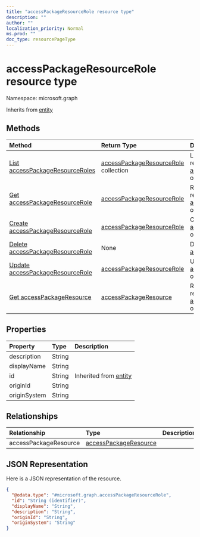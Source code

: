 ```yaml
---
title: "accessPackageResourceRole resource type"
description: ""
author: ""
localization_priority: Normal
ms.prod: ""
doc_type: resourcePageType
---
```


# accessPackageResourceRole resource type


Namespace: microsoft.graph




Inherits from [entity](../resources/entity.md)

## Methods
|Method|Return Type|Description|
|:---|:---|:---|
|[List accessPackageResourceRoles](../api/accesspackageresourcerole-list.md)|[accessPackageResourceRole](../resources/accesspackageresourcerole.md) collection|List properties and relationships of the [accessPackageResourceRole](../resources/accesspackageresourcerole.md) objects.|
|[Get accessPackageResourceRole](../api/accesspackageresourcerole-get.md)|[accessPackageResourceRole](../resources/accesspackageresourcerole.md)|Read properties and relationships of the [accessPackageResourceRole](../resources/accesspackageresourcerole.md) object.|
|[Create accessPackageResourceRole](../api/accesspackageresourcerole-create.md)|[accessPackageResourceRole](../resources/accesspackageresourcerole.md)|Create a new [accessPackageResourceRole](../resources/accesspackageresourcerole.md) object.|
|[Delete accessPackageResourceRole](../api/accesspackageresourcerole-delete.md)|None|Deletes a [accessPackageResourceRole](../resources/accesspackageresourcerole.md).|
|[Update accessPackageResourceRole](../api/accesspackageresourcerole-update.md)|[accessPackageResourceRole](../resources/accesspackageresourcerole.md)|Update the properties of a [accessPackageResourceRole](../resources/accesspackageresourcerole.md) object.|
|[Get accessPackageResource](../api/accesspackageresource-get.md)|[accessPackageResource](../resources/accesspackageresource.md)|Read properties and relationships of the [accessPackageResource](../resources/accesspackageresource.md) object.|

## Properties
|Property|Type|Description|
|:---|:---|:---|
|description|String||
|displayName|String||
|id|String| Inherited from [entity](../resources/entity.md)|
|originId|String||
|originSystem|String||

## Relationships
|Relationship|Type|Description|
|:---|:---|:---|
|accessPackageResource|[accessPackageResource](../resources/accesspackageresource.md)||

## JSON Representation
Here is a JSON representation of the resource.
<!-- {
  "blockType": "resource",
  "keyProperty": "id",
  "@odata.type": "microsoft.graph.accessPackageResourceRole",
  "baseType": "microsoft.graph.entity",
  "openType": false
}
-->
``` json
{
  "@odata.type": "#microsoft.graph.accessPackageResourceRole",
  "id": "String (identifier)",
  "displayName": "String",
  "description": "String",
  "originId": "String",
  "originSystem": "String"
}
```

